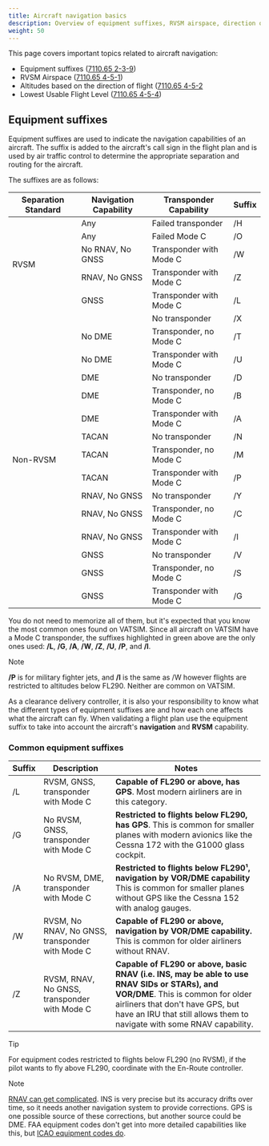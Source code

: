 ```yaml
---
title: Aircraft navigation basics
description: Overview of equipment suffixes, RVSM airspace, direction of flight altitude rules, and lowest usable flight levels.
weight: 50
---
```


This page covers important topics related to aircraft navigation:

- Equipment suffixes ([7110.65 2-3-9](https://www.faa.gov/air_traffic/publications/atpubs/atc_html/chap2_section_3.html#$paragraph2-3-9))
- RVSM Airspace ([7110.65 4-5-1](https://www.faa.gov/air_traffic/publications/atpubs/atc_html/chap4_section_5.html))
- Altitudes based on the direction of flight ([7110.65 4-5-2](https://www.faa.gov/air_traffic/publications/atpubs/atc_html/chap4_section_5.html#N6M50JACK)
- Lowest Usable Flight Level ([7110.65 4-5-4](https://www.faa.gov/air_traffic/publications/atpubs/atc_html/chap4_section_5.html#$paragraph4-5-4))

## Equipment suffixes

Equipment suffixes are used to indicate the navigation capabilities of an aircraft. The suffix is added to the aircraft's call sign in the flight plan and is used by air traffic control to determine the appropriate separation and routing for the aircraft.

The suffixes are as follows:

<!-- Markdown tables don't support merged rows/columns, so use raw HTML to get a good looking table. -->
<!-- markdownlint-disable MD033 -->
<table>
  <thead>
    <tr>
      <th>Separation Standard</th>
      <th>Navigation Capability</th>
      <th>Transponder Capability</th>
      <th>Suffix</th>
    </tr>
  </thead>
  <tbody>
    <tr><td rowspan="5">RVSM</td><td>Any</td><td>Failed transponder</td><td>/H</td></tr>
    <tr><td>Any</td><td>Failed Mode C</td><td>/O</td></tr>
    <tr class="vatsim-supported"><td>No RNAV, No GNSS</td><td>Transponder with Mode C</td><td>/W</td></tr>
    <tr class="vatsim-supported"><td>RNAV, No GNSS</td><td>Transponder with Mode C</td><td>/Z</td></tr>
    <tr class="vatsim-supported"><td>GNSS</td><td>Transponder with Mode C</td><td>/L</td></tr>
    <tr><td rowspan="15">Non-RVSM</td><td></td><td>No transponder</td><td>/X</td></tr>
    <tr><td>No DME</td><td>Transponder, no Mode C</td><td>/T</td></tr>
    <tr class="vatsim-supported"><td>No DME</td><td>Transponder with Mode C</td><td>/U</td></tr>
    <tr><td>DME</td><td>No transponder</td><td>/D</td></tr>
    <tr><td>DME</td><td>Transponder, no Mode C</td><td>/B</td></tr>
    <tr class="vatsim-supported"><td>DME</td><td>Transponder with Mode C</td><td>/A</td></tr>
    <tr><td>TACAN</td><td>No transponder</td><td>/N</td></tr>
    <tr><td>TACAN</td><td>Transponder, no Mode C</td><td>/M</td></tr>
    <tr class="vatsim-supported"><td>TACAN</td><td>Transponder with Mode C</td><td>/P</td></tr>
    <tr><td>RNAV, No GNSS</td><td>No transponder</td><td>/Y</td></tr>
    <tr><td>RNAV, No GNSS</td><td>Transponder, no Mode C</td><td>/C</td></tr>
    <tr class="vatsim-supported"><td>RNAV, No GNSS</td><td>Transponder with Mode C</td><td>/I</td></tr>
    <tr><td>GNSS</td><td>No transponder</td><td>/V</td></tr>
    <tr><td>GNSS</td><td>Transponder, no Mode C</td><td>/S</td></tr>
    <tr class="vatsim-supported"><td>GNSS</td><td>Transponder with Mode C</td><td>/G</td></tr>
  </tbody>
</table>
<!-- markdownlint-enable MD033 -->

You do not need to memorize all of them, but it's expected that you know the most common ones found on VATSIM. Since all aircraft on VATSIM have a Mode C transponder, the suffixes highlighted in green above are the only ones used: **/L**, **/G**, **/A**, **/W**, **/Z**, **/U**, **/P**, and **/I**.

> [!NOTE]
> **/P** is for military fighter jets, and **/I** is the same as /W however flights are restricted to altitudes below FL290. Neither are common on VATSIM.

As a clearance delivery controller, it is also your responsibility to know what the different types of equipment suffixes are and how each one affects what the aircraft can fly. When validating a flight plan use the equipment suffix to take into account the aircraft's **navigation** and **RVSM** capability.

### Common equipment suffixes

| Suffix | Description                                     | Notes                                                                                                                                                                                                                                           |
| ------ | ----------------------------------------------- | ----------------------------------------------------------------------------------------------------------------------------------------------------------------------------------------------------------------------------------------------- |
| /L     | RVSM, GNSS, transponder with Mode C             | **Capable of FL290 or above, has GPS**. Most modern airliners are in this category.                                                                                                                                                             |
| /G     | No RVSM, GNSS, transponder with Mode C          | **Restricted to flights below FL290, has GPS**. This is common for smaller planes with modern avionics like the Cessna 172 with the G1000 glass cockpit.                                                                                        |
| /A     | No RVSM, DME, transponder with Mode C           | **Restricted to flights below FL290¹, navigation by VOR/DME capability** This is common for smaller planes without GPS like the Cessna 152 with analog gauges.                                                                                  |
| /W     | RVSM, No RNAV, No GNSS, transponder with Mode C | **Capable of FL290 or above, navigation by VOR/DME capability.** This is common for older airliners without RNAV.                                                                                                                               |
| /Z     | RVSM, RNAV, No GNSS, transponder with Mode C    | **Capable of FL290 or above, basic RNAV (i.e. INS, may be able to use RNAV SIDs or STARs), and VOR/DME**. This is common for older airliners that don't have GPS, but have an IRU that still allows them to navigate with some RNAV capability. |

<!-- Markdownlint doesn't like consecutive GitHub callout boxes. >
<!-- markdownlint-disable MD028 -->
> [!TIP]
> For equipment codes restricted to flights below FL290 (no RVSM), if the pilot wants to fly above FL290, coordinate with the En-Route controller.

> [!NOTE]
> [RNAV can get complicated](https://www.faa.gov/air_traffic/publications/atpubs/aim_html/chap1_section_2.html). INS is very precise but its accuracy drifts over time, so it needs another navigation system to provide corrections. GPS is one possible source of these corrections, but another source could be DME. FAA equipment codes don't get into more detailed capabilities like this, but [ICAO equipment codes do](https://en.wikipedia.org/wiki/Equipment_codes).
<!-- markdownlint-enable MD028 -->
